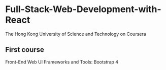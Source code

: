 # Full-Stack-Web-Development-with-React
The Hong Kong University of Science and Technology on Coursera

## First course
Front-End Web UI Frameworks and Tools: Bootstrap 4

